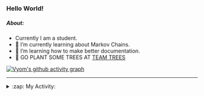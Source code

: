 ### Hello World!

##### About:
- Currently I am a student.
- 🌱 I’m currently learning about Markov Chains.
- 🌱 I’m learning how to make better documentation.
- 🌱 GO PLANT SOME TREES AT [TEAM TREES](https://teamtrees.org/)

[![Vyom's github activity graph](https://activity-graph.herokuapp.com/graph?username=Vyvy-vi)](https://github.com/ashutosh00710/github-readme-activity-graph)

---
<details>
  <summary>:zap: My Activity:</summary>
  
<!--START_SECTION:waka-->
![Code Time](http://img.shields.io/badge/Code%20Time-824%20hrs%2058%20mins-blue)

**I'm a Night 🦉** 

```text
🌞 Morning    67 commits     ██░░░░░░░░░░░░░░░░░░░░░░░   8.39% 
🌆 Daytime    195 commits    ██████░░░░░░░░░░░░░░░░░░░   24.41% 
🌃 Evening    270 commits    ████████░░░░░░░░░░░░░░░░░   33.79% 
🌙 Night      267 commits    ████████░░░░░░░░░░░░░░░░░   33.42%

```
📅 **I'm Most Productive on Sunday** 

```text
Monday       77 commits     ██░░░░░░░░░░░░░░░░░░░░░░░   9.64% 
Tuesday      131 commits    ████░░░░░░░░░░░░░░░░░░░░░   16.4% 
Wednesday    124 commits    ████░░░░░░░░░░░░░░░░░░░░░   15.52% 
Thursday     106 commits    ███░░░░░░░░░░░░░░░░░░░░░░   13.27% 
Friday       108 commits    ███░░░░░░░░░░░░░░░░░░░░░░   13.52% 
Saturday     92 commits     ███░░░░░░░░░░░░░░░░░░░░░░   11.51% 
Sunday       161 commits    █████░░░░░░░░░░░░░░░░░░░░   20.15%

```


📊 **This Week I Spent My Time On** 

```text
🔥 Editors: 
VS Code                  12 hrs 15 mins      █████████████████████░░░░   85.65% 
Vim                      2 hrs 3 mins        ███░░░░░░░░░░░░░░░░░░░░░░   14.35%

🐱‍💻 Projects: 
praise                   8 hrs 38 mins       ███████████████░░░░░░░░░░   60.41% 
developer-rubric-discord-3 hrs 48 mins       ██████░░░░░░░░░░░░░░░░░░░   26.63% 
phishing-check-bot       33 mins             █░░░░░░░░░░░░░░░░░░░░░░░░   3.86% 
discord-bot              31 mins             █░░░░░░░░░░░░░░░░░░░░░░░░   3.68% 
Unknown Project          28 mins             ░░░░░░░░░░░░░░░░░░░░░░░░░   3.35%

```


 Last Updated on 15/06/2022 14:04:19 UTC
<!--END_SECTION:waka-->
</details>
